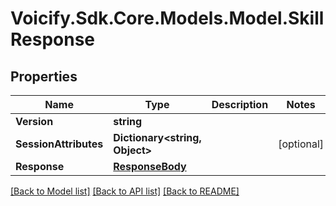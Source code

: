 # Voicify.Sdk.Core.Models.Model.SkillResponse
## Properties

Name | Type | Description | Notes
------------ | ------------- | ------------- | -------------
**Version** | **string** |  | 
**SessionAttributes** | **Dictionary&lt;string, Object&gt;** |  | [optional] 
**Response** | [**ResponseBody**](ResponseBody.md) |  | 

[[Back to Model list]](../README.md#documentation-for-models) [[Back to API list]](../README.md#documentation-for-api-endpoints) [[Back to README]](../README.md)

